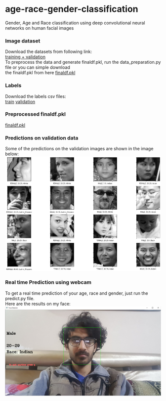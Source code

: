 # age-race-gender-classification
Gender, Age and Race classification using deep convolutional neural networks on human facial images

### Image dataset
Download the datasets from following link: <br>
[training + validation](https://drive.google.com/file/d/1Z1RqRo0_JiavaZw2yzZG6WETdZQ8qX86/view) <br>
To preprocess the data and generate finaldf.pkl, run the data_preparation.py file or you can simple download <br>
the finaldf.pkl from here [finaldf.pkl](https://drive.google.com/file/d/1kKAdiioxzuujIN6iEmO1hSdR-Vgimddp/view) <br>

### Labels
Download the labels csv files: <br>
[train](https://drive.google.com/file/d/1i1L3Yqwaio7YSOCj7ftgk8ZZchPG7dmH/view)
[validation](https://drive.google.com/file/d/1wOdja-ezstMEp81tX1a-EYkFebev4h7D/view)<br>
### Preprocessed finaldf.pkl
[finaldf.pkl](https://drive.google.com/file/d/1kKAdiioxzuujIN6iEmO1hSdR-Vgimddp/view) <br>
### Predictions on validation data
Some of the predictions on the validation images are shown in the image below:
![predictions](images-for-read-me/predictions.png)<br>
### Real time Prediction using webcam
To get a real time prediction of your age, race and gender, just run the predict.py file. <br>
Here are the results on my face:<br>
![realtime](images-for-read-me/real-time.PNG)
